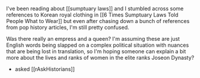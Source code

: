 I've been reading about [[sumptuary laws]] and I stumbled across some references to Korean royal clothing in [[6 Times Sumptuary Laws Told People What to Wear]] but even after chasing down a bunch of references from pop history articles, I'm still pretty confused.

Was there really an empress and a queen? I'm assuming these are just English words being slapped on a complex political situation with nuances that are being lost in translation, so I'm hoping someone can explain a bit more about the lives and ranks of women in the elite ranks Joseon Dynasty? 

- asked [[rAskHistorians]]